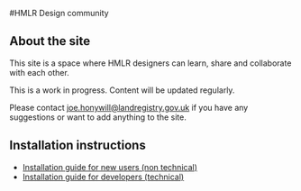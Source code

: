 #HMLR Design community

## About the site

This site is a space where HMLR designers can learn, share and collaborate with each other.

This is a work in progress. Content will be updated regularly.

Please contact joe.honywill@landregistry.gov.uk if you have any suggestions or want to add anything to the site.

## Installation instructions

- [Installation guide for new users (non technical)](https://govuk-prototype-kit.herokuapp.com/docs/install/introduction)
- [Installation guide for developers (technical)](https://govuk-prototype-kit.herokuapp.com/docs/install/developer-install-instructions)
